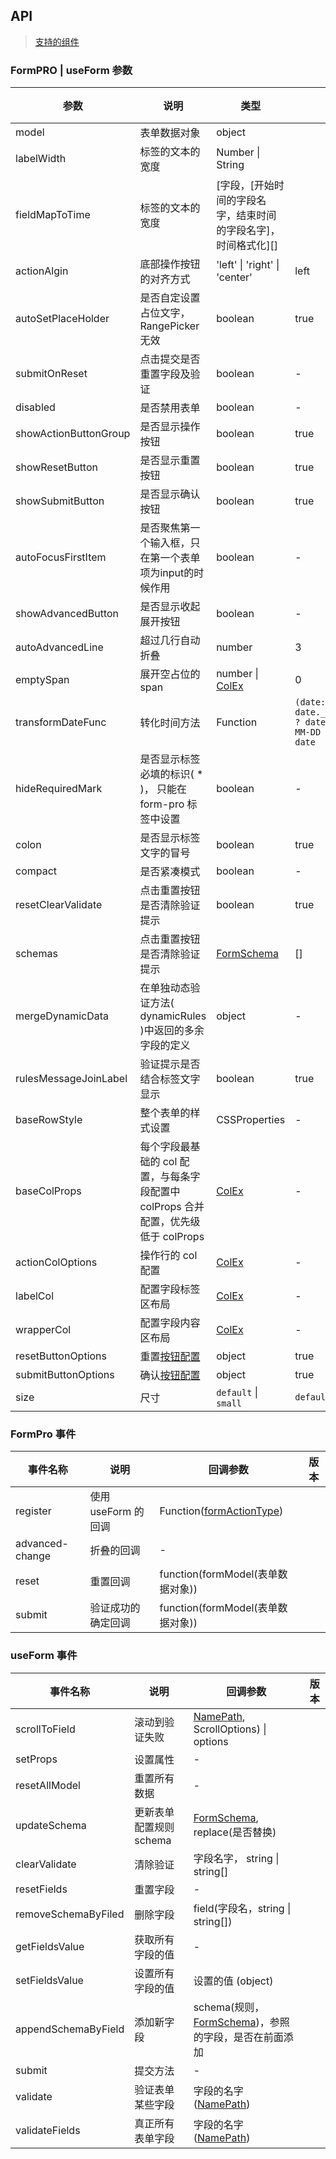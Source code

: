 ## API

> [支持的组件](https://github.com/fe6/water-pro/blob/next/components/form-pro/src/types/index.ts#L85)

### FormPRO | useForm 参数

| 参数 | 说明 | 类型 | 默认值 | 版本 |
| --- | --- | --- | --- | --- |
| model | 表单数据对象 | object |  |  |
| labelWidth | 标签的文本的宽度 | Number \| String |  |  |
| fieldMapToTime | 标签的文本的宽度 | [字段，[开始时间的字段名字，结束时间的字段名字]， 时间格式化][] |  |  |
| actionAlgin | 底部操作按钮的对齐方式 | 'left' \| 'right' \| 'center' | left |  |
| autoSetPlaceHolder | 是否自定设置占位文字， RangePicker 无效 | boolean | true |  |
| submitOnReset | 点击提交是否重置字段及验证 | boolean | - |  |
| disabled | 是否禁用表单 | boolean | - |  |
| showActionButtonGroup | 是否显示操作按钮 | boolean | true |  |
| showResetButton | 是否显示重置按钮 | boolean | true |  |
| showSubmitButton | 是否显示确认按钮 | boolean | true |  |
| autoFocusFirstItem | 是否聚焦第一个输入框，只在第一个表单项为input的时候作用 | boolean | - |  |
| showAdvancedButton | 是否显示收起展开按钮 | boolean | - |  |
| autoAdvancedLine | 超过几行自动折叠 | number | 3 |  |
| emptySpan | 展开空占位的 span | number \| [ColEx](https://github.com/fe6/water-pro/blob/next/components/form-pro/src/types/index.ts#L4) | 0 |  |
| transformDateFunc | 转化时间方法 | Function | `(date: any) => date._isAMomentObject ? date?.format('YYYY-MM-DD HH:mm:ss') : date` |  |
| hideRequiredMark | 是否显示标签必填的标识( * )， 只能在 form-pro 标签中设置 | boolean | - |  |
| colon | 是否显示标签文字的冒号 | boolean | true |  |
| compact | 是否紧凑模式 | boolean | - |  |
| resetClearValidate | 点击重置按钮是否清除验证提示 | boolean | true |  |
| schemas | 点击重置按钮是否清除验证提示 | [FormSchema](https://github.com/fe6/water-pro/blob/next/components/form-pro/src/types/form.ts#L126) | [] |  |
| mergeDynamicData | 在单独动态验证方法( dynamicRules )中返回的多余字段的定义 | object | - |  |
| rulesMessageJoinLabel | 验证提示是否结合标签文字显示 | boolean | true |  |
| baseRowStyle | 整个表单的样式设置 | CSSProperties | - |  |
| baseColProps | 每个字段最基础的 col 配置，与每条字段配置中 colProps 合并配置，优先级低于 colProps | [ColEx](https://github.com/fe6/water-pro/blob/next/components/form-pro/src/types/index.ts#L4) | - |  |
| actionColOptions | 操作行的 col 配置 | [ColEx](https://github.com/fe6/water-pro/blob/next/components/form-pro/src/types/index.ts#L4) | - |  |
| labelCol | 配置字段标签区布局 | [ColEx](https://github.com/fe6/water-pro/blob/next/components/form-pro/src/types/index.ts#L4) | - |  |
| wrapperCol | 配置字段内容区布局 | [ColEx](https://github.com/fe6/water-pro/blob/next/components/form-pro/src/types/index.ts#L4) | - |  |
| resetButtonOptions | 重置[按钮配置](./button-cn) | object | true |  |
| submitButtonOptions | 确认[按钮配置](./button-cn) | object | true |  |
| size | 尺寸 | `default` \| `small` | `default` |  |

### FormPro 事件

| 事件名称 | 说明                   | 回调参数          | 版本 |
| -------- | ---------------------- | ----------------- | --- |
| register | 使用 useForm 的回调 | Function([formActionType](https://github.com/fe6/water-pro/blob/next/components/form-pro/src/types/form.ts#L29)) |  |
| advanced-change   | 折叠的回调 | - |  |
| reset | 重置回调 | function(formModel(表单数据对象)) |  |
| submit | 验证成功的确定回调 | function(formModel(表单数据对象)) |  |

### useForm 事件

| 事件名称 | 说明                   | 回调参数          | 版本 |
| -------- | ---------------------- | ----------------- | --- |
| scrollToField | 滚动到验证失败 | [NamePath](https://github.com/fe6/water-pro/blob/next/components/form/interface.ts#L4), ScrollOptions) \| options |  |
| setProps | 设置属性 | - |  |
| resetAllModel | 重置所有数据 | - |  |
| updateSchema | 更新表单配置规则 schema | [FormSchema](https://github.com/fe6/water-pro/blob/next/components/form-pro/src/types/form.ts#L126), replace(是否替换) |  |
| clearValidate | 清除验证 | 字段名字， string \| string[] |  |
| resetFields | 重置字段 | - |  |
| removeSchemaByFiled | 删除字段 | field(字段名，string \| string[]) |  |
| getFieldsValue | 获取所有字段的值 | - |  |
| setFieldsValue | 设置所有字段的值 | 设置的值 (object) |  |
| appendSchemaByField | 添加新字段 | schema(规则， [FormSchema](https://github.com/fe6/water-pro/blob/next/components/form-pro/src/types/form.ts#L126))，参照的字段，是否在前面添加  |  |
| submit | 提交方法 | - |  |
| validate | 验证表单某些字段 | 字段的名字([NamePath](https://github.com/fe6/water-pro/blob/next/components/form/interface.ts#L4)) |  |
| validateFields | 真正所有表单字段 | 字段的名字([NamePath](https://github.com/fe6/water-pro/blob/next/components/form/interface.ts#L4)) |  |
